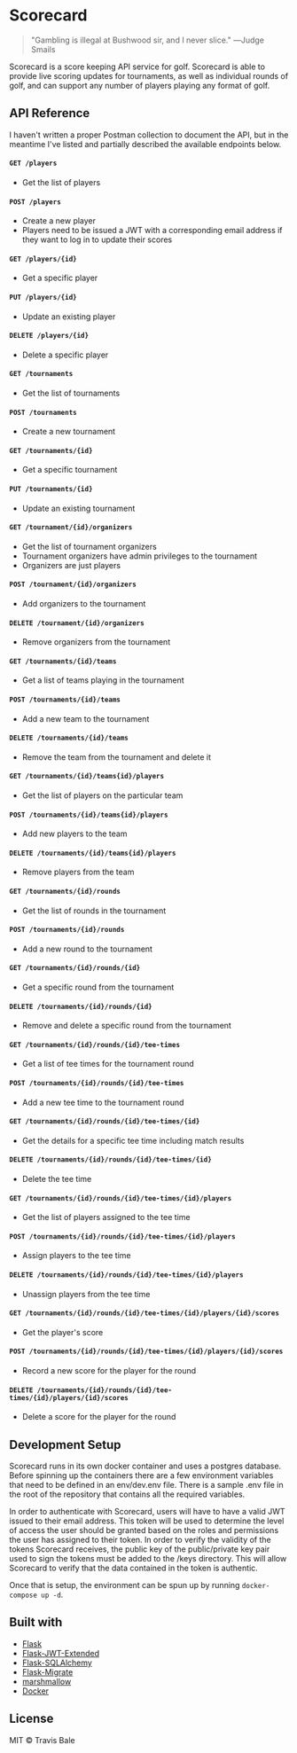 # Scorecard

> "Gambling is illegal at Bushwood sir, and I never slice." ―Judge Smails

Scorecard is a score keeping API service for golf. Scorecard is able to provide live scoring updates for tournaments, as well as individual rounds of golf, and can support any number of players playing any format of golf.

## API Reference

I haven't written a proper Postman collection to document the API, but in the meantime I've listed and partially described the available endpoints below.

#### `GET /players`

- Get the list of players

#### `POST /players`

- Create a new player
- Players need to be issued a JWT with a corresponding email address if they want to log in to update their scores

#### `GET /players/{id}`

- Get a specific player

#### `PUT /players/{id}`

- Update an existing player

#### `DELETE /players/{id}`

- Delete a specific player

#### `GET /tournaments`

- Get the list of tournaments

#### `POST /tournaments`

- Create a new tournament

#### `GET /tournaments/{id}`

- Get a specific tournament

#### `PUT /tournaments/{id}`

- Update an existing tournament

#### `GET /tournament/{id}/organizers`

- Get the list of tournament organizers
- Tournament organizers have admin privileges to the tournament
- Organizers are just players

#### `POST /tournament/{id}/organizers`

- Add organizers to the tournament

#### `DELETE /tournament/{id}/organizers`

- Remove organizers from the tournament

#### `GET /tournaments/{id}/teams`

- Get a list of teams playing in the tournament

#### `POST /tournaments/{id}/teams`

- Add a new team to the tournament

#### `DELETE /tournaments/{id}/teams`

- Remove the team from the tournament and delete it

#### `GET /tournaments/{id}/teams{id}/players`

- Get the list of players on the particular team

#### `POST /tournaments/{id}/teams{id}/players`

- Add new players to the team

#### `DELETE /tournaments/{id}/teams{id}/players`

- Remove players from the team

#### `GET /tournaments/{id}/rounds`

- Get the list of rounds in the tournament

#### `POST /tournaments/{id}/rounds`

- Add a new round to the tournament

#### `GET /tournaments/{id}/rounds/{id}`

- Get a specific round from the tournament

#### `DELETE /tournaments/{id}/rounds/{id}`

- Remove and delete a specific round from the tournament

#### `GET /tournaments/{id}/rounds/{id}/tee-times`

- Get a list of tee times for the tournament round

#### `POST /tournaments/{id}/rounds/{id}/tee-times`

- Add a new tee time to the tournament round

#### `GET /tournaments/{id}/rounds/{id}/tee-times/{id}`

- Get the details for a specific tee time including match results

#### `DELETE /tournaments/{id}/rounds/{id}/tee-times/{id}`

- Delete the tee time

#### `GET /tournaments/{id}/rounds/{id}/tee-times/{id}/players`

- Get the list of players assigned to the tee time

#### `POST /tournaments/{id}/rounds/{id}/tee-times/{id}/players`

- Assign players to the tee time

#### `DELETE /tournaments/{id}/rounds/{id}/tee-times/{id}/players`

- Unassign players from the tee time

#### `GET /tournaments/{id}/rounds/{id}/tee-times/{id}/players/{id}/scores`

- Get the player's score

#### `POST /tournaments/{id}/rounds/{id}/tee-times/{id}/players/{id}/scores`

- Record a new score for the player for the round

#### `DELETE /tournaments/{id}/rounds/{id}/tee-times/{id}/players/{id}/scores`

- Delete a score for the player for the round

## Development Setup

Scorecard runs in its own docker container and uses a postgres database. Before spinning up the containers there are a few environment variables that need to be defined in an env/dev.env file. There is a sample .env file in the root of the repository that contains all the required variables.

In order to authenticate with Scorecard, users will have to have a valid JWT issued to their email address. This token will be used to determine the level of access the user should be granted based on the roles and permissions the user has assigned to their token. In order to verify the validity of the tokens Scorecard receives, the public key of the public/private key pair used to sign the tokens must be added to the /keys directory. This will allow Scorecard to verify that the data contained in the token is authentic.

Once that is setup, the environment can be spun up by running `docker-compose up -d`.

## Built with

- [Flask](https://flask.palletsprojects.com/en/1.1.x/)
- [Flask-JWT-Extended](https://flask-jwt-extended.readthedocs.io/en/stable/)
- [Flask-SQLAlchemy](https://flask-sqlalchemy.palletsprojects.com/en/2.x/)
- [Flask-Migrate](https://flask-migrate.readthedocs.io/en/latest/)
- [marshmallow](https://marshmallow.readthedocs.io/en/stable/index.html)
- [Docker](https://www.docker.com/)

## License

MIT © Travis Bale
